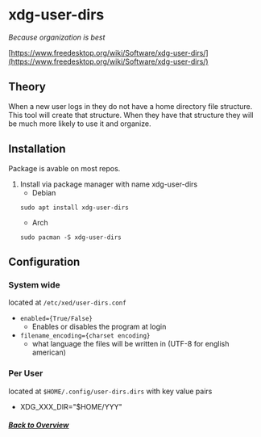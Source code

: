 # xdg-user-dirs
*Because organization is best*

[https://www.freedesktop.org/wiki/Software/xdg-user-dirs/](https://www.freedesktop.org/wiki/Software/xdg-user-dirs/)
## Theory 
When a new user logs in they do not have a home directory file structure. This tool will create that structure. When they have that structure they will be much more likely to use it and organize.
## Installation
Package is avable on most repos. 
1. Install via package manager with name xdg-user-dirs
    * Debian 
    ```shell
    sudo apt install xdg-user-dirs
    ```
    * Arch 
    ```shell
    sudo pacman -S xdg-user-dirs
    ```
## Configuration
### System wide 
located at `/etc/xed/user-dirs.conf`
* `enabled={True/False}`
    * Enables or disables the program at login
* `filename_encoding={charset encoding}`
    * what language the files will be written in (UTF-8 for english american)
### Per User
located at `$HOME/.config/user-dirs.dirs` with key value pairs
* XDG_XXX_DIR="$HOME/YYY"

#### *[Back to Overview](../overview.md)*